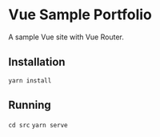 # Vue Sample Portfolio
A sample Vue site with Vue Router.

## Installation
`yarn install`

## Running
`cd src`
`yarn serve`